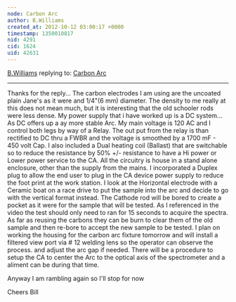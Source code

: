 ```yaml
---
node: Carbon Arc
author: B.Williams
created_at: 2012-10-12 03:00:17 +0000
timestamp: 1350010817
nid: 4291
cid: 1624
uid: 42631
---
```




[B.Williams](../profile/B.Williams) replying to: [Carbon Arc](../notes/bwilliams/10-9-2012/carbon-arc)

----
Thanks for the reply...
The carbon electrodes I am using are the uncoated plain Jane's as it were and 1/4"(6 mm) diameter.
The density to me really at this does not mean much, but it is interesting that the old schooler rods were less dense.
My power supply that i have worked up is a DC system... As DC offers up a ay more stable Arc. My main voltage is 120 AC and I control both legs by way of a Relay. The out put from the relay is than rectified to DC thru a FWBR and the voltage is smoothed by a 1700 mF - 450 volt Cap. I also included a Dual heating coil (Ballast) that are switchable so to reduce the resistance by 50% +/- resistance to have a Hi power or Lower power service to the CA.
 All the circuitry is house in a stand alone enclosure, other than the supply from the mains. I incorporated a Duplex plug to allow the end user to plug in the CA device power supply to reduce the foot print at the work station.
I look at the Horizontal electrode with a Ceramic boat on a race drive to put the sample into the arc and decide to go with the vertical format instead. 
The Cathode rod will be bored to create a pocket as it were for the sample that will be tested. As I referenced in the video the test should only need to ran for 15 seconds to acquire the spectra. As far as reusing the carbons they can be burn to clear them of the old sample and then re-bore to accept the new sample to be tested.
I plan on working the housing for the carbon arc fixture tomorrow and will install a filtered view port via # 12 welding lens so the operator can observe the process. and adjust the arc gap if needed. 
There will be a procedure to setup the CA to center the Arc to the optical axis of the spectrometer and a aliment can be during that time.

Anyway I am rambling again so I'll stop for now

Cheers Bill  
